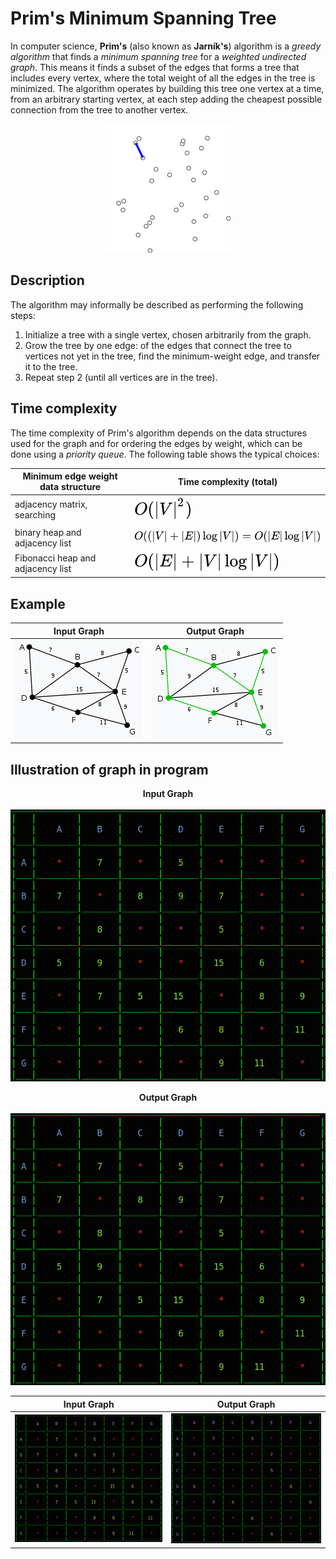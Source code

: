 # Prim's Minimum Spanning Tree

In computer science, <b>Prim's</b> (also known as <b>Jarník's</b>) algorithm is a <i>greedy algorithm</i> that finds a <i>minimum spanning tree</i> for a <i>weighted undirected graph</i>. This means it finds a subset of the edges that forms a tree that includes every vertex, where the total weight of all the edges in the tree is minimized. The algorithm operates by building this tree one vertex at a time, from an arbitrary starting vertex, at each step adding the cheapest possible connection from the tree to another vertex.

<p align="center">
  <img src="img/PrimAlgDemo.gif">
</p>


## Description

The algorithm may informally be described as performing the following steps:

1. Initialize a tree with a single vertex, chosen arbitrarily from the graph.
2. Grow the tree by one edge: of the edges that connect the tree to vertices not yet in the tree, find the minimum-weight edge, and transfer it to the tree.
3. Repeat step 2 (until all vertices are in the tree).


## Time complexity

The time complexity of Prim's algorithm depends on the data structures used for the graph and for ordering the edges by weight, which can be done using a <i>priority queue</i>. The following table shows the typical choices:

| Minimum edge weight data structure	     | Time complexity (total)      
| ------------- | ------------- |
| adjacency matrix, searching         | ![adjacency matrix, searching](img/formula_1.svg)      |
| binary heap and adjacency list        | ![binary heap and adjacency list](img/formula_2.svg)  |
| Fibonacci heap and adjacency list        | ![Fibonacci heap and adjacency list](img/formula_3.svg)  |


## Example

| Input Graph	     | Output Graph |      
| ------------- | ------------- |
| ![Input Graph](img/graph_input.png)        | ![Output Graph](img/graph_output.png)  |


## Illustration of graph in program

<p align="center">
  <b>Input Graph</b>
  <br/><br/>
  <img src="img/input.png">
</p>

<p align="center">
  <b>Output Graph</b>
  <br/><br/>
  <img src="img/input.png">
</p>

| Input Graph	     | Output Graph |      
| ------------- | ------------- |
| ![Input Graph Illustration](img/input.png)        | ![Output Graph Illustration](img/output.png)  |